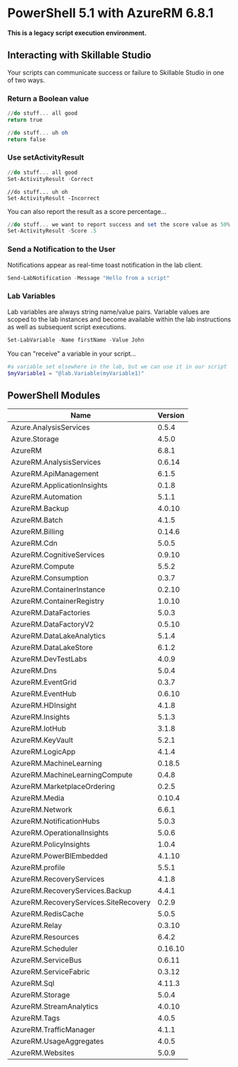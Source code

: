 # PowerShell 5.1 with AzureRM 6.8.1

**This is a legacy script execution environment.**

## Interacting with Skillable Studio

Your scripts can communicate success or failure to Skillable Studio in one of two ways.

### Return a Boolean value 

```PowerShell
//do stuff... all good
return true
```

```PowerShell
//do stuff... uh oh
return false
```

### Use setActivityResult

```PowerShell
//do stuff... all good
Set-ActivityResult -Correct
```

```
//do stuff... uh oh
Set-ActivityResult -Incorrect
```

You can also report the result as a score percentage...

```PowerShell
//do stuff... we want to report success and set the score value as 50%
Set-ActivityResult -Score .5
```

### Send a Notification to the User

Notifications appear as real-time toast notification in the lab client.

```PowerShell
Send-LabNotification -Message "Hello from a script"
```

### Lab Variables

Lab variables are always string name/value pairs. Variable values are scoped to the lab instances and become available within the lab instructions as well as subsequent script executions. 

```PowerShell
Set-LabVariable -Name firstName -Value John
```

You can "receive" a variable in your script...

```PowerShell
#a variable set elsewhere in the lab, but we can use it in our script
$myVariable1 = "@lab.Variable(myVariable1)"
```

## PowerShell Modules

Name                                  | Version    
----                                  | -------   
Azure.AnalysisServices                | 0.5.4      
Azure.Storage                         | 4.5.0      
AzureRM                               | 6.8.1      
AzureRM.AnalysisServices              | 0.6.14     
AzureRM.ApiManagement                 | 6.1.5      
AzureRM.ApplicationInsights           | 0.1.8      
AzureRM.Automation                    | 5.1.1      
AzureRM.Backup                        | 4.0.10     
AzureRM.Batch                         | 4.1.5      
AzureRM.Billing                       | 0.14.6     
AzureRM.Cdn                           | 5.0.5      
AzureRM.CognitiveServices             | 0.9.10     
AzureRM.Compute                       | 5.5.2      
AzureRM.Consumption                   | 0.3.7      
AzureRM.ContainerInstance             | 0.2.10     
AzureRM.ContainerRegistry             | 1.0.10     
AzureRM.DataFactories                 | 5.0.3      
AzureRM.DataFactoryV2                 | 0.5.10     
AzureRM.DataLakeAnalytics             | 5.1.4      
AzureRM.DataLakeStore                 | 6.1.2      
AzureRM.DevTestLabs                   | 4.0.9      
AzureRM.Dns                           | 5.0.4      
AzureRM.EventGrid                     | 0.3.7      
AzureRM.EventHub                      | 0.6.10     
AzureRM.HDInsight                     | 4.1.8      
AzureRM.Insights                      | 5.1.3      
AzureRM.IotHub                        | 3.1.8      
AzureRM.KeyVault                      | 5.2.1      
AzureRM.LogicApp                      | 4.1.4      
AzureRM.MachineLearning               | 0.18.5     
AzureRM.MachineLearningCompute        | 0.4.8      
AzureRM.MarketplaceOrdering           | 0.2.5      
AzureRM.Media                         | 0.10.4     
AzureRM.Network                       | 6.6.1      
AzureRM.NotificationHubs              | 5.0.3      
AzureRM.OperationalInsights           | 5.0.6      
AzureRM.PolicyInsights                | 1.0.4      
AzureRM.PowerBIEmbedded               | 4.1.10     
AzureRM.profile                       | 5.5.1      
AzureRM.RecoveryServices              | 4.1.8      
AzureRM.RecoveryServices.Backup       | 4.4.1      
AzureRM.RecoveryServices.SiteRecovery | 0.2.9      
AzureRM.RedisCache                    | 5.0.5      
AzureRM.Relay                         | 0.3.10     
AzureRM.Resources                     | 6.4.2      
AzureRM.Scheduler                     | 0.16.10    
AzureRM.ServiceBus                    | 0.6.11     
AzureRM.ServiceFabric                 | 0.3.12     
AzureRM.Sql                           | 4.11.3     
AzureRM.Storage                       | 5.0.4      
AzureRM.StreamAnalytics               | 4.0.10     
AzureRM.Tags                          | 4.0.5      
AzureRM.TrafficManager                | 4.1.1      
AzureRM.UsageAggregates               | 4.0.5      
AzureRM.Websites                      | 5.0.9      

